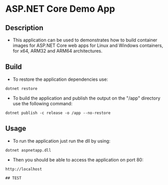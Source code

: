 # ASP.NET Core Demo App

## Description

 - This application can be used to demonstrates how to build container images for ASP.NET Core web apps for Linux and Windows containers, for x64, ARM32 and ARM64 architectures.

## Build

- To restore the application dependencies use:

```
dotnet restore
```

- To build the application and publish the output on the "/app" directory use the following command:

```
dotnet publish -c release -o /app --no-restore
```

## Usage

- To run the application just run the dll by using:

```
dotnet aspnetapp.dll
```

- Then you should be able to access the application on port 80:
```
http://localhost

## TEST